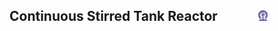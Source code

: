 ## Continuous Stirred Tank Reactor &nbsp; &nbsp; &nbsp; &nbsp; &nbsp; &nbsp; <img src="images/iitkgp.png" width="3%" />
